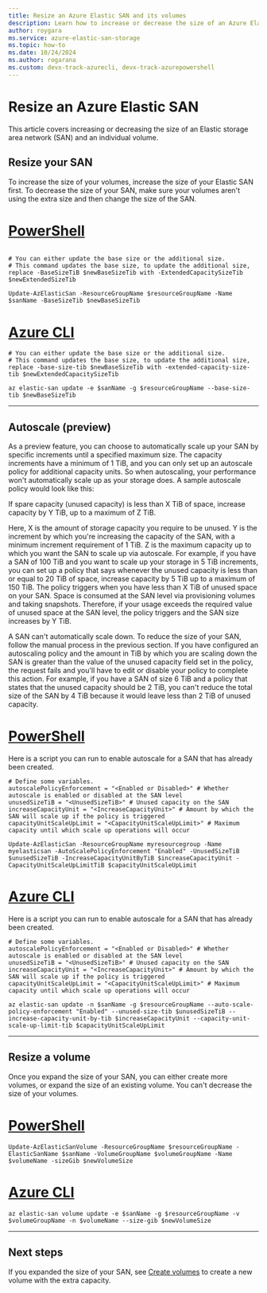 ```yaml
---
title: Resize an Azure Elastic SAN and its volumes
description: Learn how to increase or decrease the size of an Azure Elastic SAN and its volumes with the Azure portal, Azure PowerShell module, or Azure CLI.
author: roygara
ms.service: azure-elastic-san-storage
ms.topic: how-to
ms.date: 10/24/2024
ms.author: rogarana
ms.custom: devx-track-azurecli, devx-track-azurepowershell
---
```


# Resize an Azure Elastic SAN

This article covers increasing or decreasing the size of an Elastic storage area network (SAN) and an individual volume.

## Resize your SAN

To increase the size of your volumes, increase the size of your Elastic SAN first. To decrease the size of your SAN, make sure your volumes aren't using the extra size and then change the size of the SAN.

# [PowerShell](#tab/azure-powershell-basesize)

```azurepowershell

# You can either update the base size or the additional size.
# This command updates the base size, to update the additional size, replace -BaseSizeTiB $newBaseSizeTib with -ExtendedCapacitySizeTib $newExtendedSizeTib

Update-AzElasticSan -ResourceGroupName $resourceGroupName -Name $sanName -BaseSizeTib $newBaseSizeTib

```

# [Azure CLI](#tab/azure-cli-basesize)

```azurecli
# You can either update the base size or the additional size.
# This command updates the base size, to update the additional size, replace -base-size-tib $newBaseSizeTib with -extended-capacity-size-tib $newExtendedCapacitySizeTib

az elastic-san update -e $sanName -g $resourceGroupName --base-size-tib $newBaseSizeTib
```
---

## Autoscale (preview)

As a preview feature, you can choose to automatically scale up your SAN by specific increments until a specified maximum size. The capacity increments have a minimum of 1 TiB, and you can only set up an autoscale policy for additional capacity units. So when autoscaling, your performance won't automatically scale up as your storage does. A sample autoscale policy would look like this:  
  
If spare capacity (unused capacity) is less than X TiB of space, increase capacity by Y TiB, up to a maximum of Z TiB.
  
Here, X is the amount of storage capacity you require to be unused. Y is the increment by which you're increasing the capacity of the SAN, with a minimum increment requirement of 1 TiB. Z is the maximum capacity up to which you want the SAN to scale up via autoscale. For example, if you have a SAN of 100 TiB and you want to scale up your storage in 5 TiB increments, you can set up a policy that says whenever the unused capacity is less than or equal to 20 TiB of space, increase capacity by 5 TiB up to a maximum of 150 TiB. The policy triggers when you have less than X TiB of unused space on your SAN. Space is consumed at the SAN level via provisioning volumes and taking snapshots. Therefore, if your usage exceeds the required value of unused space at the SAN level, the policy triggers and the SAN size increases by Y TiB.
  
A SAN can't automatically scale down. To reduce the size of your SAN, follow the manual process in the previous section. If you have configured an autoscaling policy and the amount in TiB by which you are scaling down the SAN is greater than the value of the unused capacity field set in the policy, the request fails and you'll have to edit or disable your policy to complete this action. For example, if you have a SAN of size 6 TiB and a policy that states that the unused capacity should be 2 TiB, you can't reduce the total size of the SAN by 4 TiB because it would leave less than 2 TiB of unused capacity.



# [PowerShell](#tab/azure-powershell-autoscale)
Here is a script you can run to enable autoscale for a SAN that has already been created.
```azurepowershell
# Define some variables.
autoscalePolicyEnforcement = "<Enabled or Disabled>" # Whether autoscale is enabled or disabled at the SAN level
unusedSizeTiB = "<UnusedSizeTiB>" # Unused capacity on the SAN
increaseCapacityUnit = "<IncreaseCapacityUnit>" # Amount by which the SAN will scale up if the policy is triggered
capacityUnitScaleUpLimit = "<CapacityUnitScaleUpLimit>" # Maximum capacity until which scale up operations will occur

Update-AzElasticSan -ResourceGroupName myresourcegroup -Name myelasticsan -AutoScalePolicyEnforcement "Enabled" -UnusedSizeTiB $unusedSizeTiB -IncreaseCapacityUnitByTiB $increaseCapacityUnit -CapacityUnitScaleUpLimitTiB $capacityUnitScaleUpLimit  
```

# [Azure CLI](#tab/azure-cli-autoscale)
Here is a script you can run to enable autoscale for a SAN that has already been created.
```azurecli
# Define some variables.
autoscalePolicyEnforcement = "<Enabled or Disabled>" # Whether autoscale is enabled or disabled at the SAN level
unusedSizeTiB = "<UnusedSizeTiB>" # Unused capacity on the SAN
increaseCapacityUnit = "<IncreaseCapacityUnit>" # Amount by which the SAN will scale up if the policy is triggered
capacityUnitScaleUpLimit = "<CapacityUnitScaleUpLimit>" # Maximum capacity until which scale up operations will occur

az elastic-san update -n $sanName -g $resourceGroupName --auto-scale-policy-enforcement "Enabled" --unused-size-tib $unusedSizeTiB --increase-capacity-unit-by-tib $increaseCapacityUnit --capacity-unit-scale-up-limit-tib $capacityUnitScaleUpLimit 
```

---

## Resize a volume

Once you expand the size of your SAN, you can either create more volumes, or expand the size of an existing volume. You can't decrease the size of your volumes.

# [PowerShell](#tab/azure-powershell)

```azurepowershell
Update-AzElasticSanVolume -ResourceGroupName $resourceGroupName -ElasticSanName $sanName -VolumeGroupName $volumeGroupName -Name $volumeName -sizeGib $newVolumeSize
```

# [Azure CLI](#tab/azure-cli)

```azurecli
az elastic-san volume update -e $sanName -g $resourceGroupName -v $volumeGroupName -n $volumeName --size-gib $newVolumeSize
```

---

## Next steps

If you expanded the size of your SAN, see [Create volumes](elastic-san-create.md#create-volumes) to create a new volume with the extra capacity.
